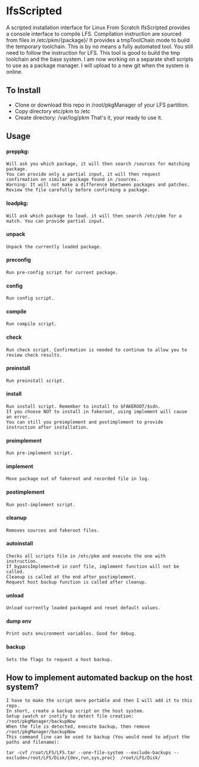 # lfsScripted
A scripted installation interface for Linux From Scratch
lfsScripted provides a console interface to compile LFS.
Compilation instruction are sourced from files in /etc/pkm/{package}/
It provides a tmpToolChain mode to build the temporary toolchain.
This is by no means a fully automated tool. You still need to follow the instruction for LFS. 
This tool is good to build the tmp  toolchain and the base system.
I am now working on a separate shell scripts to use as a package manager.
I will upload to a new git when the system is online.

## To Install
 - Clone or download this repo in /root/pkgManager of your LFS partition.
 - Copy directory etc/pkm to /etc
 - Create directory: /var/log/pkm
That's it, your ready to use it.

## Usage
#### preppkg: 
	Will ask you which package, it will then search /sources for matching package.
	You can provide only a partial input, it will then request confirmation on similar package found in /sources. 
	Warning: It will not make a difference bbetween packages and patches. 
	Review the file carefully before confirming a package.
#### loadpkg:
	Will ask which package to load. it will then search /etc/pkm for a match. You can provide partial input.
#### unpack
	Unpack the currently loaded package.
#### preconfig
	Run pre-config script for current package.
#### config
	Run config script.
#### compile
	Run compile script.
#### check
	Run check script. Confirmation is needed to continue to allow you to review check results.
#### preinstall
	Run preinstall script.
#### install
	Run install script. Remember to install to $FAKEROOT/$sdn.
	If you choose NOT to install in fakeroot, using implement will cause an error.
	You can still you preimplement and postimplement to provide instruction after installation.
#### preimplement
	Run pre-implement script.
#### implement
	Move package out of fakeroot and recorded file in log.
#### postimplement
	Run post-implement script.
#### cleanup
	Removes sources and fakeroot files.
#### autoinstall
	Checks all scripts file in /etc/pkm and execute the one with instruction.
	If bypassImplement=0 in conf file, implement function will not be called.
	Cleanup is called at the end after postimplement.
	Request host backup function is called after cleanup.
#### unload
	Unload currently loaded packaged and reset default values.
#### dump env
	Print outs environment variables. Good for debug.
#### backup
	Sets the flags to request a host backup.

## How to implement automated backup on the host system?
	I have to make the script more portable and then I will add it to this repo.
	In short, create a backup script on the host system.
	Setup iwatch or inotify to detect file creation: /root/pkgManager/backupNow
	When the file is detected, execute backup, then remove /root/pkgManager/backupNow
	This command line can be used to backup (You would need to adjust the paths and filename):
```shell
tar -cvf /root/LFS/LFS.tar --one-file-system --exclude-backups --exclude=/root/LFS/Disk/{dev,run,sys,proc}  /root/LFS/Disk/
```
